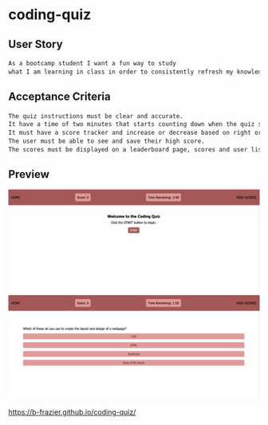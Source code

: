 # coding-quiz
## User Story
```md
As a bootcamp student I want a fun way to study 
what I am learning in class in order to consistently refresh my knowledge.
```
## Acceptance Criteria
```md
The quiz instructions must be clear and accurate.
It have a time of two minutes that starts counting down when the quiz starts.
It must have a score tracker and increase or decrease based on right or wrong answers.
The user must be able to see and save their high score.
The scores must be displayed on a leaderboard page, scores and user listed highest to lowest.
```
## Preview
<img src="assets/images/start-page.png" width="700">
<img src="assets/images/quiz-page.png" width="700">

https://b-frazier.github.io/coding-quiz/